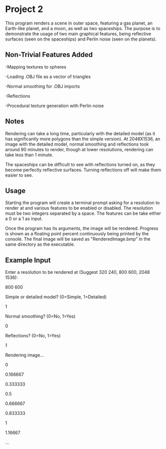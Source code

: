 # Project 2

This program renders a scene in outer space, featuring a gas planet, an Earth-like planet, and a moon, as well as two spaceships. The purpose is to demonstrate the usage of two main graphical features, being reflective surfaces (seen on the spaceships) and Perlin noise (seen on the planets).

## Non-Trivial Features Added

-Mapping textures to spheres

-Loading .OBJ file as a vector of triangles

-Normal smoothing for .OBJ imports

-Reflections

-Procedural texture generation with Perlin noise

## Notes

Rendering can take a long time, particularly with the detailed model (as it has significantly more polygons than the simple version). At 2048X1536, an image with the detailed model, normal smoothing and reflections took around 90 minutes to render, though at lower resolutions, rendering can take less than 1 minute.

The spaceships can be difficult to see with reflections turned on, as they become perfectly reflective surfaces. Turning reflections off will make them easier to see.

## Usage

Starting the program will create a terminal prompt asking for a resolution to render at and various features to be enabled or disabled.
The resolution must be two integers separated by a space.
The features can be take either a 0 or a 1 as input.

Once the program has its arguments, the image will be rendered. Progress is shown as a floating point percent continuously being printed by the console. The final image will be saved as "RenderedImage.bmp" in the same directory as the executable.

## Example Input

Enter a resolution to be rendered at (Suggest 320 240, 800 600, 2048 1536):

800 600

Simple or detailed model? (0=Simple, 1=Detailed)

1

Normal smoothing? (0=No, 1=Yes)


0

Reflections? (0=No, 1=Yes)

1

Rendering image...

0

0.166667

0.333333

0.5

0.666667

0.833333

1

1.16667

...